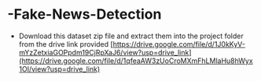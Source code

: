 # -Fake-News-Detection
- Download this dataset zip file and extract them into the project folder from the drive link provided [https://drive.google.com/file/d/1J0kKyV-mYzZetxiaGOPpdm19CjRpXaJ6/view?usp=drive_link](https://drive.google.com/file/d/1qfeaAW3zUoCroMXmFhLMlaHu8hWyx1OI/view?usp=drive_link)
